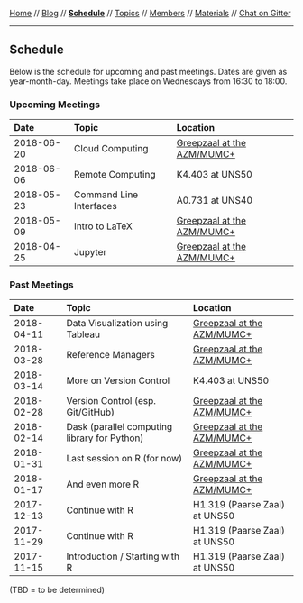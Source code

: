 [Home](README.md) // [Blog](blog.md) // **[Schedule](schedule.md)** // [Topics](topics.md) // [Members](members.md) // [Materials](/materials/materials.md) // [Chat on Gitter](https://gitter.im/scrum-club/general)

---

## Schedule

Below is the schedule for upcoming and past meetings. Dates are given as year-month-day. Meetings take place on Wednesdays from 16:30 to 18:00.

### Upcoming Meetings

Date | Topic | Location
:--- | :---- | :-------
2018-06-20 | Cloud Computing | [Greepzaal at the AZM/MUMC+](http://www.mumcplattegrond.nl/#map/d99_d26)
2018-06-06 | Remote Computing | K4.403 at UNS50
2018-05-23 | Command Line Interfaces | A0.731 at UNS40
2018-05-09 | Intro to LaTeX | [Greepzaal at the AZM/MUMC+](http://www.mumcplattegrond.nl/#map/d99_d26)
2018-04-25 | Jupyter | [Greepzaal at the AZM/MUMC+](http://www.mumcplattegrond.nl/#map/d99_d26)

### Past Meetings

Date | Topic | Location
:--- | :---- | :-------
2018-04-11 | Data Visualization using Tableau | [Greepzaal at the AZM/MUMC+](http://www.mumcplattegrond.nl/#map/d99_d26)
2018-03-28 | Reference Managers | [Greepzaal at the AZM/MUMC+](http://www.mumcplattegrond.nl/#map/d99_d26)
2018-03-14 | More on Version Control | K4.403 at UNS50
2018-02-28 | Version Control (esp. Git/GitHub) | [Greepzaal at the AZM/MUMC+](http://www.mumcplattegrond.nl/#map/d99_d26)
2018-02-14 | Dask (parallel computing library for Python) | [Greepzaal at the AZM/MUMC+](http://www.mumcplattegrond.nl/#map/d99_d26)
2018-01-31 | Last session on R (for now) | [Greepzaal at the AZM/MUMC+](http://www.mumcplattegrond.nl/#map/d99_d26)
2018-01-17 | And even more R | [Greepzaal at the AZM/MUMC+](http://www.mumcplattegrond.nl/#map/d99_d26)
2017-12-13 | Continue with R | H1.319 (Paarse Zaal) at UNS50
2017-11-29 | Continue with R | H1.319 (Paarse Zaal) at UNS50
2017-11-15 | Introduction / Starting with R | H1.319 (Paarse Zaal) at UNS50

(TBD = to be determined)
